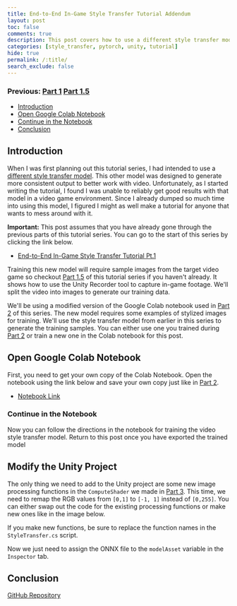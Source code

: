 ```yaml
---
title: End-to-End In-Game Style Transfer Tutorial Addendum
layout: post
toc: false
comments: true
description: This post covers how to use a different style transfer model meant for video instead of the model used in this tutorial series.
categories: [style_transfer, pytorch, unity, tutorial]
hide: true
permalink: /:title/
search_exclude: false
---
```


### Previous: [Part 1](https://christianjmills.com/End-To-End-In-Game-Style-Transfer-Tutorial-1/) [Part 1.5](https://christianjmills.com/End-To-End-In-Game-Style-Transfer-Tutorial-1-5/)

* [Introduction](#introduction)
* [Open Google Colab Notebook](#open-google-colab-notebook)
* [Continue in the Notebook](#continue-in-the-notebook)
* [Conclusion](#conclusion)

## Introduction

When I was first planning out this tutorial series, I had intended to use a [different style transfer model](https://github.com/OndrejTexler/Few-Shot-Patch-Based-Training). This other model was designed to generate more consistent output to better work with video. Unfortunately, as I started writing the tutorial, I found I was unable to reliably get good results with that model in a video game environment. Since I already dumped so much time into using this model, I figured I might as well make a tutorial for anyone that wants to mess around with it.

**Important:** This post assumes that you have already gone through the previous parts of this tutorial series. You can go to the start of this series by clicking the link below.

* [End-to-End In-Game Style Transfer Tutorial Pt.1](https://christianjmills.com/End-To-End-In-Game-Style-Transfer-Tutorial-1/)

Training this new model will require sample images from the target video game so checkout [Part 1.5](https://christianjmills.com/End-To-End-In-Game-Style-Transfer-Tutorial-1-5/) of this tutorial series if you haven't already. It shows how to use the Unity Recorder tool to capture in-game footage. We'll split the video into images to generate our training data.

We'll be using a modified version of the Google Colab notebook used in [Part 2](https://christianjmills.com/End-To-End-In-Game-Style-Transfer-Tutorial-2/) of this series. The new model requires some examples of stylized images for training. We'll use the style transfer model from earlier in this series to generate the training samples. You can either use one you trained during [Part 2](https://christianjmills.com/End-To-End-In-Game-Style-Transfer-Tutorial-2/) or train a new one in the Colab notebook for this post.



## Open Google Colab Notebook

First, you need to get your own copy of the Colab Notebook. Open the notebook using the link below and save your own copy just like in [Part 2](https://christianjmills.com/End-To-End-In-Game-Style-Transfer-Tutorial-2/#open-google-colab-notebook).

* [Notebook Link](https://colab.research.google.com/drive/1511cxTph5bdfL9KLjn9AbQa0YI9IoPr5?usp=sharing)

### Continue in the Notebook

Now you can follow the directions in the notebook for training the video style transfer model. Return to this post once you have exported the trained model



## Modify the Unity Project

The only thing we need to add to the Unity project are some new image processing functions in the `ComputeShader` we made in [Part 3](https://christianjmills.com/End-To-End-In-Game-Style-Transfer-Tutorial-3/#create-compute-shader). This time, we need to remap the RGB values from `[0,1]` to `[-1, 1]` instead of `[0,255]`. You can either swap out the code for the existing processing functions or make new ones like in the image below.



If you make new functions, be sure to replace the function names in the `StyleTransfer.cs` script.



Now we just need to assign the ONNX file to the `modelAsset` variable in the `Inspector` tab.

 

## Conclusion







[GitHub Repository](https://github.com/cj-mills/End-to-End-In-Game-Style-Transfer-Tutorial)